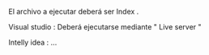 El archivo a ejecutar deberá ser Index .

Visual studio :
Deberá ejecutarse mediante " Live server "

Intelly idea :
...
